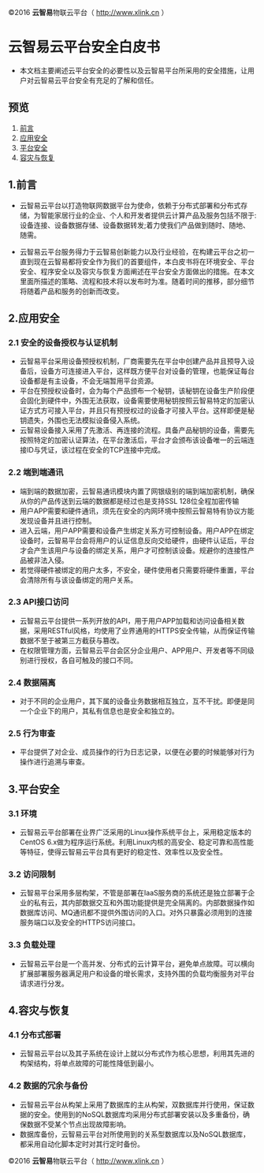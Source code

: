 ©2016  **云智易**物联云平台（ http://www.xlink.cn ）

# 云智易云平台安全白皮书

* 本文档主要阐述云平台安全的必要性以及云智易平台所采用的安全措施，让用户对云智易云平台安全有充足的了解和信任。


## 预览
1. [前言](#introduction)
2. [应用安全](#program)
3. [平台安全](#platform)
4. [容灾与恢复](#disasterAndRecovery)


## **<a name="introduction">1.前言</a>**
	
* 云智易云平台以打造物联网数据平台为使命，依赖于分布式部署和分布式存储，为智能家居行业的企业、个人和开发者提供云计算产品及服务包括不限于:设备连接、设备数据存储、设备数据转发;着力使我们产品做到随时、随地、随需。

* 云智易云平台服务得力于云智易创新能力以及行业经验，在构建云平台之初一直到现在云智易都将安全作为我们的首要组件，本白皮书将在环境安全、平台安全、程序安全以及容灾与恢复方面阐述在平台安全方面做出的措施。在本文里面所描述的策略、流程和技术将以发布时为准。随着时间的推移，部分细节将随着产品和服务的创新而改变。

## **<a name="program">2.应用安全</a>**

### 2.1 安全的设备授权与认证机制
* 云智易平台采用设备预授权机制，厂商需要先在平台中创建产品并且预导入设备后，设备方可连接进入平台，这样既方便平台对设备的管理，也能保证每台设备都是有主设备，不会无端暂用平台资源。
* 平台在预授权设备时，会为每个产品颁布一个秘钥，该秘钥在设备生产阶段便会固化到硬件中，外围无法获取，设备需要使用秘钥按照云智易特定的加密认证方式方可接入平台，并且只有预授权过的设备才可接入平台。这样即便是秘钥遗失，外围也无法模拟设备侵入系统。
* 云智易设备接入采用了先激活、再连接的流程。具备产品秘钥的设备，需要先按照特定的加密认证算法，在平台激活后，平台才会颁布该设备唯一的云端连接ID与凭证，该过程在安全的TCP连接中完成。

### 2.2 端到端通讯

* 端到端的数据加密，云智易通讯模块内置了网银级别的端到端加密机制，确保从你的产品传送到云端的数据都是经过也是支持SSL 128位全程加密传输
* 用户APP需要和硬件通讯，须先在安全的内网环境中按照云智易特有协议方能发现设备并且进行控制。
* 进入云端，用户APP需要和设备产生绑定关系方可控制设备。用户APP在绑定设备时，云智易平台会将用户的认证信息反向交给硬件，由硬件认证后，平台才会产生该用户与设备的绑定关系，用户才可控制该设备。规避你的连接性产品被非法入侵。
* 若觉得硬件被绑定的用户太多，不安全，硬件使用者只需要将硬件重置，平台会清除所有与该设备绑定的用户关系。

### 2.3 API接口访问
* 云智易云平台提供一系列开放的API，用于用户APP加载和访问设备相关数据，采用RESTful风格，均使用了业界通用的HTTPS安全传输，从而保证传输数据不至于被第三方截获与篡改。
* 在权限管理方面，云智易云平台会区分企业用户、APP用户、开发者等不同级别进行授权，各自可触及的接口不同。

### 2.4 数据隔离
* 对于不同的企业用户，其下属的设备业务数据相互独立，互不干扰。即便是同一个企业下的用户，其私有信息也是安全和独立的。

### 2.5 行为审查
* 平台提供了对企业、成员操作的行为日志记录，以便在必要的时候能够对行为操作进行追溯与审查。

## **<a name="platform">3.平台安全</a>**

### 3.1 环境
* 云智易云平台部署在业界广泛采用的Linux操作系统平台上，采用稳定版本的CentOS 6.x做为程序运行系统。利用Linux内核的高安全、稳定可靠和高性能等特征，使得云智易云平台具有更好的稳定性、效率性以及安全性。

### 3.2 访问限制
* 云智易平台采用多层构架，不管是部署在IaaS服务商的系统还是独立部署于企业的私有云，其内部数据交互和外围功能提供是完全隔离的。内部数据操作如数据库访问、MQ通讯都不提供外围访问的入口。对外只暴露必须用到的连接服务端口以及安全的HTTPS访问接口。

### 3.3 负载处理
* 云智易云平台是一个高并发、分布式的云计算平台，避免单点故障。可以横向扩展部署服务器满足用户和设备的增长需求，支持外围的负载均衡服务对平台请求进行分发。

## **<a name="disasterAndRecovery">4.容灾与恢复</a>**

### 4.1 分布式部署
* 云智易云平台以及其子系统在设计上就以分布式作为核心思想，利用其先进的构架结构，将单点故障的可能性降低到最小。

### 4.2 数据的冗余与备份
* 云智易云平台从构架上采用了数据库的主从构架，双数据库并行使用，保证数据的安全。使用到的NoSQL数据库均采用分布式部署安装以及多重备份，确保数据不受某个节点出现故障影响。
* 数据库备份，云智易云平台对所使用到的关系型数据库以及NoSQL数据库，都采用自动化脚本定时对其行定时备份。		

©2016  **云智易**物联云平台（ http://www.xlink.cn ）